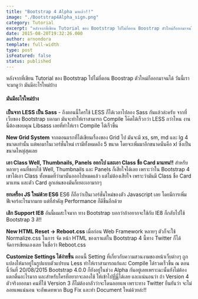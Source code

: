 ```yaml
---
title: "Bootstrap 4 Alpha มาแล้ว!!"
image: "./Bootstrap4Alpha_sign.png"
category: Tutorial
excerpt: "หลังจากที่เขียน Tutorial ของ Bootstrap ไปไม่กี่ตอน Boostrap ตัวใหม่ก็ออกมาจนได้ วันนี้เราจะมาดูว่า มันมีอะไรใหม่บ้าง"
date: 2015-08-20T19:32:26.000
author: arnondora
template: full-width
type: post
isFeatured: false
status: published
---
```


หลังจากที่เขียน Tutorial ของ Bootstrap ไปไม่กี่ตอน Boostrap ตัวใหม่ก็ออกมาจนได้ วันนี้เราจะมาดูว่า มันมีอะไรใหม่บ้าง

#### มันมีอะไรใหม่บ้าง

**เป็นจาก LESS เป็น Sass** - ถึงตอนนี้ใครใช้ LESS ก็ได้เวลาไปลอง Sass กันแล้วล่ะครับ จากที่เว็บของ Bootstrap บอกมา มันจะทำให้เราสามารถ Compile โค๊ตได้เร็วกว่า LESS กว่าไหน งานนี้ต้องขอบคุณ Libsass เลยที่ทำให้เรา Compile ได้เร็วขึ้น

**New Grid System** จากตอนแรกที่ได้เขียนเรื่องของ Grid ไป มันจะมี xs, sm, md และ lg 4 ขนาดเท่านั้น แต่พอมาในเวอร์ชั่นใหม่ เรามีทั้งหมดถึง 5 ขนาด โดยจะเพิ่มมาอีกขนาดนั่นคือ xl ซึ่งเป็นขนาดใหญ่สุดเลย

**เอา Class Well, Thumbnails, Panels ออกไป และเอา Class ชื่อ Card มาแทน!!** สำหรับหลายๆ คนที่ชอบใช้ Well, Thumbnails และ Panels ก็เสียใจได้เลย เพราะว่าใน Bootstrap 4 เขาได้เอา Class ทั้งหมดที่ว่ามานั้นออกไปหมดแล้ว แต่ไม่ต้องเสียใจ เพราะว่ามันมี Class ชื่อ Card มาแทน และตัว Card ลูกเล่นของมันก็เยอะเอามากๆ

**ยกเครื่อง JS ใหม่ด้วย ES6**
ES6 ก็ถือว่าเป็นเวอร์ชั่นใหม่ของตัว Javascript เลย โดยมีการเพิ่มฟีเจอร์อะไรมากมาย แต่ที่สำคัญ Performance ก็ดีขึ้นอีกด้วย

**เลิก Support IE8**
 อันนี้ผมสะใจมาก ทาง Bootstrap บอกว่าถ้าอยากจะใช้กับ IE8 ก็กลับไปใช้ Bootstrap 3 สิ!!

**New HTML Reset -> Reboot.css**
เมื่อก่อน Web Framework หลายๆ ตัวก็จะใช้ Normalize.css ในการ จัด หน้า HTML ของเราแต่ใน Bootstrap 4 นี้ทาง Twitter ก็ได้จัดการเขียนเองเลย ในชื่อว่า Reboot.css

**Customize Settings ได้ง่ายขึ้น**
ตอนนี้ Setting ที่เกี่ยวกับความสวนงามของหน้าเว็บต่างๆ ถูกแปลงให้มาอยู่ในรูปแบบตัวแปรบน Less ทำให้เราสามารถแก้และ Compile ได้รวดเร็วขึ้น
ณ ตอนนี้วันที่ 20/08/2015 Bootstrap 4.0.0 ก็ยังอยู่ในช่วง Alpha กันอยู่เลยเพราะฉะนั้นยังไม่ต้องแตกตื่นอะไรมาก และสำหรับใครที่อยากจะลองใช้ ให้เข้าไป[ที่นี่][0]ได้เลย และแน่นอนว่า ถ้า Version 4 ตัวจริงออกมา คนที่ใช้ Version 3 ก็ไม่ต้องกลัวว่าจะโดนลอยแพ เพราะทาง Twitter ยืนยันว่า จะไม่ลอยแพแน่นอน จะอัพเดทพวก Bug Fix และทำ Document ใหม่ด้วยล่ะ!!

[0]: http://v4-alpha.getbootstrap.com
